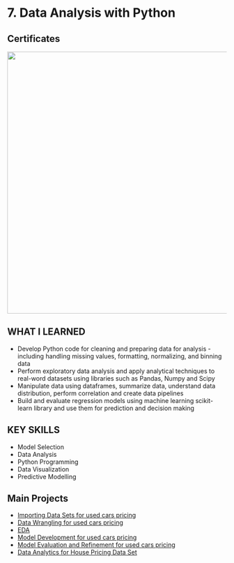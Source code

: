 # 7. Data Analysis with Python

## Certificates 
<p aligh="middle">
  <a href="https://coursera.org/share/7358964fb579408a53037c29720649c7"><img src="https://github.com/imjustha/IBM_DataScienceProfessional_Certificate/assets/76855473/309f3794-aba0-4046-853e-36c7c3daf9c9" height="600"></a>


## WHAT I LEARNED
- Develop Python code for cleaning and preparing data for analysis - including handling missing values, formatting, normalizing, and binning data
- Perform exploratory data analysis and apply analytical techniques to real-word datasets using libraries such as Pandas, Numpy and Scipy
- Manipulate data using dataframes, summarize data, understand data distribution, perform correlation and create data pipelines
- Build and evaluate regression models using machine learning scikit-learn library and use them for prediction and decision making

## KEY SKILLS
- Model Selection
- Data Analysis
- Python Programming
- Data Visualization
- Predictive Modelling

## Main Projects
- [Importing Data Sets for used cars pricing](https://github.com/imjustha/IBM_DataScienceProfessional_Certificate/tree/main/07.%20Data%20Analysis%20with%20Python/01.%20Importing%20Data%20Sets)
- [Data Wrangling for used cars pricing](https://github.com/imjustha/IBM_DataScienceProfessional_Certificate/blob/main/07.%20Data%20Analysis%20with%20Python/02.%20Data%20Wrangling/Data%20Wrangling%20-%20Used%20Cars%20Pricing.ipynb)
- [EDA](https://github.com/imjustha/IBM_DataScienceProfessional_Certificate/blob/main/07.%20Data%20Analysis%20with%20Python/03.%20Exploratory%20Data%20Analysis/Exploratory%20Data%20Analysis%20-%20Used%20Car%20Pricing.ipynb)
- [Model Development for used cars pricing](https://github.com/imjustha/IBM_DataScienceProfessional_Certificate/blob/main/07.%20Data%20Analysis%20with%20Python/04.%20Model%20Development/Model%20Development%20-%20Used%20Car%20Pricing.ipynb)
- [Model Evaluation and Refinement for used cars pricing](https://github.com/imjustha/IBM_DataScienceProfessional_Certificate/blob/main/07.%20Data%20Analysis%20with%20Python/05.%20Model%20Evaluation%20and%20Refinement/Model%20Evaluation%20and%20Refinement%20-%20Used%20Cars%20Pricing.ipynb)
- [Data Analytics for House Pricing Data Set](https://github.com/imjustha/IBM_DataScienceProfessional_Certificate/blob/main/07.%20Data%20Analysis%20with%20Python/06.%20Final%20Assignment/Data%20Analytics%20for%20House%20Pricing%20Data%20Set.ipynb)




